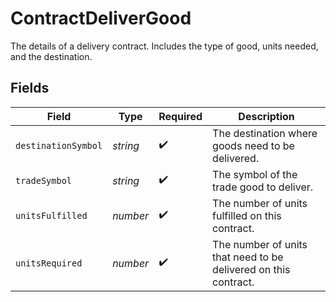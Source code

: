 # ContractDeliverGood

The details of a delivery contract. Includes the type of good, units needed, and the destination.


## Fields

| Field                                                           | Type                                                            | Required                                                        | Description                                                     |
| --------------------------------------------------------------- | --------------------------------------------------------------- | --------------------------------------------------------------- | --------------------------------------------------------------- |
| `destinationSymbol`                                             | *string*                                                        | :heavy_check_mark:                                              | The destination where goods need to be delivered.               |
| `tradeSymbol`                                                   | *string*                                                        | :heavy_check_mark:                                              | The symbol of the trade good to deliver.                        |
| `unitsFulfilled`                                                | *number*                                                        | :heavy_check_mark:                                              | The number of units fulfilled on this contract.                 |
| `unitsRequired`                                                 | *number*                                                        | :heavy_check_mark:                                              | The number of units that need to be delivered on this contract. |